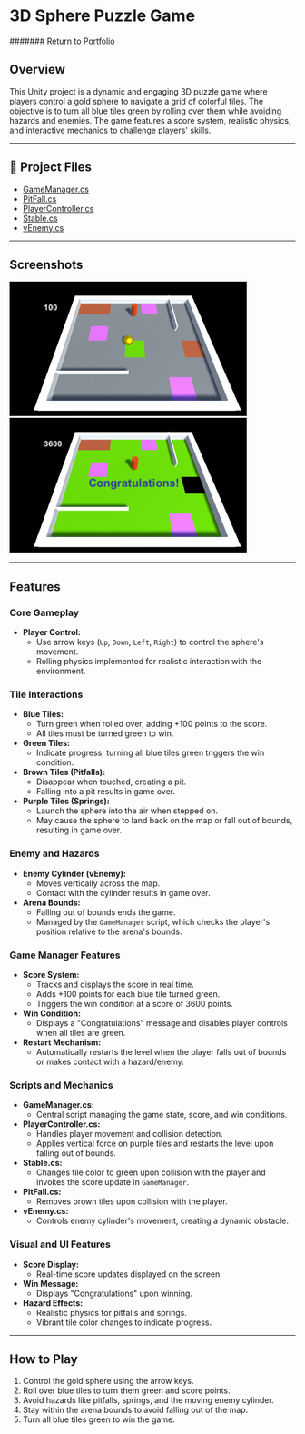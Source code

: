 # 3D Sphere Puzzle Game
####### [Return to Portfolio](https://github.com/EricDelgado993/Portfolio)

## Overview
This Unity project is a dynamic and engaging 3D puzzle game where players control a gold sphere to navigate a grid of colorful tiles. The objective is to turn all blue tiles green by rolling over them while avoiding hazards and enemies. The game features a score system, realistic physics, and interactive mechanics to challenge players' skills.

---

## 📂 **Project Files**
- [GameManager.cs](https://github.com/EricDelgado993/3D-Sphere-Puzzle/blob/main/Assets/GameManager.cs)
- [PitFall.cs](https://github.com/EricDelgado993/3D-Sphere-Puzzle/blob/main/Assets/PitFall.cs)
- [PlayerController.cs](https://github.com/EricDelgado993/3D-Sphere-Puzzle/blob/main/Assets/PlayerController.cs)
- [Stable.cs](https://github.com/EricDelgado993/3D-Sphere-Puzzle/blob/main/Assets/Stable.cs)
- [vEnemy.cs](https://github.com/EricDelgado993/3D-Sphere-Puzzle/blob/main/Assets/vEnemy.cs)

---

## Screenshots
![](https://github.com/EricDelgado993/3D-Sphere-Puzzle/blob/main/Screenshots/screen1.png) ![](https://github.com/EricDelgado993/3D-Sphere-Puzzle/blob/main/Screenshots/screen2.png)

---

## Features

### Core Gameplay
- **Player Control:** 
  - Use arrow keys (`Up`, `Down`, `Left`, `Right`) to control the sphere's movement.
  - Rolling physics implemented for realistic interaction with the environment.

### Tile Interactions
- **Blue Tiles:** 
  - Turn green when rolled over, adding +100 points to the score.
  - All tiles must be turned green to win.
- **Green Tiles:** 
  - Indicate progress; turning all blue tiles green triggers the win condition.
- **Brown Tiles (Pitfalls):** 
  - Disappear when touched, creating a pit.
  - Falling into a pit results in game over.
- **Purple Tiles (Springs):** 
  - Launch the sphere into the air when stepped on.
  - May cause the sphere to land back on the map or fall out of bounds, resulting in game over.

### Enemy and Hazards
- **Enemy Cylinder (vEnemy):**
  - Moves vertically across the map.
  - Contact with the cylinder results in game over.
- **Arena Bounds:**
  - Falling out of bounds ends the game.
  - Managed by the `GameManager` script, which checks the player's position relative to the arena's bounds.

### Game Manager Features
- **Score System:** 
  - Tracks and displays the score in real time.
  - Adds +100 points for each blue tile turned green.
  - Triggers the win condition at a score of 3600 points.
- **Win Condition:** 
  - Displays a "Congratulations" message and disables player controls when all tiles are green.
- **Restart Mechanism:** 
  - Automatically restarts the level when the player falls out of bounds or makes contact with a hazard/enemy.

### Scripts and Mechanics
- **GameManager.cs:**
  - Central script managing the game state, score, and win conditions.
- **PlayerController.cs:**
  - Handles player movement and collision detection.
  - Applies vertical force on purple tiles and restarts the level upon falling out of bounds.
- **Stable.cs:**
  - Changes tile color to green upon collision with the player and invokes the score update in `GameManager`.
- **PitFall.cs:**
  - Removes brown tiles upon collision with the player.
- **vEnemy.cs:**
  - Controls enemy cylinder's movement, creating a dynamic obstacle.

### Visual and UI Features
- **Score Display:** 
  - Real-time score updates displayed on the screen.
- **Win Message:** 
  - Displays "Congratulations" upon winning.
- **Hazard Effects:**
  - Realistic physics for pitfalls and springs.
  - Vibrant tile color changes to indicate progress.

---

## How to Play
1. Control the gold sphere using the arrow keys.
2. Roll over blue tiles to turn them green and score points.
3. Avoid hazards like pitfalls, springs, and the moving enemy cylinder.
4. Stay within the arena bounds to avoid falling out of the map.
5. Turn all blue tiles green to win the game.
